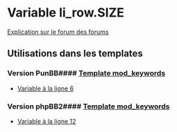 # Variable li_row.SIZE
[Explication sur le forum des forums](http://forum.forumactif.com/t294113-listing-des-variables#li_row.SIZE)
## Utilisations dans les templates
### Version PunBB#### [Template mod_keywords](punbb/mod_keywords.md)
* [Variable à la ligne 6](../punbb/mod_keywords.tpl#L6)
### Version phpBB2#### [Template mod_keywords](subsilver/mod_keywords.md)
* [Variable à la ligne 12](../subsilver/mod_keywords.tpl#L12)